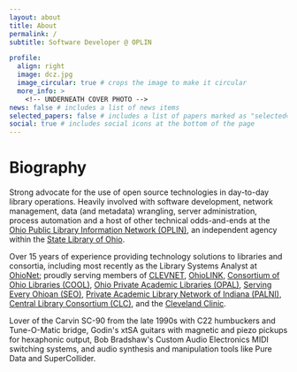 ```yaml
---
layout: about
title: About
permalink: /
subtitle: Software Developer @ OPLIN

profile:
  align: right
  image: dcz.jpg
  image_circular: true # crops the image to make it circular
  more_info: >
    <!-- UNDERNEATH COVER PHOTO -->
news: false # includes a list of news items
selected_papers: false # includes a list of papers marked as "selected={true}"
social: true # includes social icons at the bottom of the page
---
```


# Biography

Strong advocate for the use of open source technologies in day-to-day library operations. Heavily involved with 
software development, network management, data (and metadata) wrangling, server administration, process automation 
and a host of other technical odds-and-ends at the [Ohio Public Library Information Network (OPLIN)](https://oplin.ohio.gov/), an 
independent agency within the [State Library of Ohio](https://library.ohio.gov/).

Over 15 years of experience providing technology solutions to libraries and consortia, including most recently as
the Library Systems Analyst at [OhioNet](https://www.ohionet.org/); proudly serving members of [CLEVNET](https://www.clevnet.org/), [OhioLINK](https://www.ohiolink.edu/), 
[Consortium of Ohio Libraries (COOL)](http://info.cool-cat.org/), [Ohio Private Academic Libraries (OPAL)](https://opal-libraries.org/),
[Serving Every Ohioan (SEO)](https://servingeveryohioan.org/), [Private Academic Library Network of Indiana (PALNI)](https://www.palni.org/), [Central Library Consortium (CLC)](https://clcohio.org/),
and the [Cleveland Clinic](https://library.ccf.org/).

Lover of the Carvin SC-90 from the late 1990s with C22 humbuckers and Tune-O-Matic bridge, Godin's xtSA guitars with 
magnetic and piezo pickups for hexaphonic output, Bob Bradshaw's Custom Audio Electronics MIDI switching systems, and 
audio synthesis and manipulation tools like Pure Data and SuperCollider. 